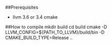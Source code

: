 ##Prerequisites
- llvm 3.6 or 3.4
  cmake

##How to compile
  mkdir build
  cd build
  cmake -D LLVM_CONFIG=${PATH_TO_LLVM}/build/bin -D CMAKE_BUILD_TYPE=Release ..
